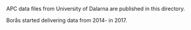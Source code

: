 

APC data files from University of Dalarna are published in this directory.

Borås started delivering data from 2014- in 2017.
